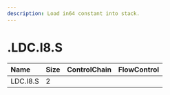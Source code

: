 ```yaml
---
description: Load in64 constant into stack.
---
```


# .LDC.I8.S

| Name | Size | ControlChain | FlowControl |
| :--- | :--- | :--- | :--- |
| LDC.I8.S | 2 |  |  |

